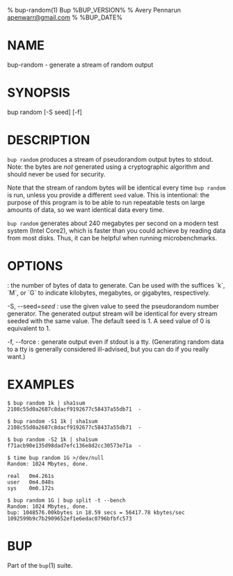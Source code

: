 % bup-random(1) Bup %BUP_VERSION%
% Avery Pennarun <apenwarr@gmail.com>
% %BUP_DATE%

# NAME

bup-random - generate a stream of random output

# SYNOPSIS

bup random [-S seed] [-f] <numbytes>

# DESCRIPTION

`bup random` produces a stream of pseudorandom output bytes to
stdout.  Note: the bytes are *not* generated using a
cryptographic algorithm and should never be used for
security.

Note that the stream of random bytes will be identical
every time `bup random` is run, unless you provide a
different `seed` value.  This is intentional: the purpose
of this program is to be able to run repeatable tests on
large amounts of data, so we want identical data every
time.

`bup random` generates about 240 megabytes per second on a
modern test system (Intel Core2), which is faster than you
could achieve by reading data from most disks.  Thus, it
can be helpful when running microbenchmarks.

# OPTIONS

<numbytes>
:   the number of bytes of data to generate.  Can be used
    with the suffices `k`, `M`, or `G` to indicate
    kilobytes, megabytes, or gigabytes, respectively.
    
-S, --seed=*seed*
:   use the given value to seed the pseudorandom number
    generator.  The generated output stream will be
    identical for every stream seeded with the same value. 
    The default seed is 1.  A seed value of 0 is equivalent
    to 1.

-f, --force
:   generate output even if stdout is a tty.  (Generating
    random data to a tty is generally considered
    ill-advised, but you can do if you really want.)

# EXAMPLES
    
    $ bup random 1k | sha1sum
    2108c55d0a2687c8dacf9192677c58437a55db71  -
    
    $ bup random -S1 1k | sha1sum
    2108c55d0a2687c8dacf9192677c58437a55db71  -
    
    $ bup random -S2 1k | sha1sum
    f71acb90e135d98dad7efc136e8d2cc30573e71a  -
    
    $ time bup random 1G >/dev/null
    Random: 1024 Mbytes, done.
    
    real   0m4.261s
    user   0m4.048s
    sys    0m0.172s
    
    $ bup random 1G | bup split -t --bench
    Random: 1024 Mbytes, done.
    bup: 1048576.00kbytes in 18.59 secs = 56417.78 kbytes/sec
    1092599b9c7b2909652ef1e6edac0796bfbfc573
    
# BUP

Part of the `bup`(1) suite.
